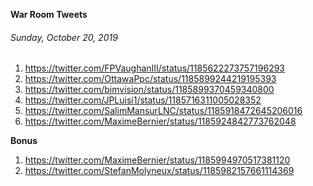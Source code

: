 **War Room Tweets**

###### Sunday, October 20, 2019
1) https://twitter.com/FPVaughanIII/status/1185622273757196293
2) https://twitter.com/OttawaPpc/status/1185899244219195393
3) https://twitter.com/bimvision/status/1185899370459340800
4) https://twitter.com/JPLuisi1/status/1185716311005028352
5) https://twitter.com/SalimMansurLNC/status/1185918472645206016
6) https://twitter.com/MaximeBernier/status/1185924842773762048

**Bonus**
1) https://twitter.com/MaximeBernier/status/1185994970517381120
2) https://twitter.com/StefanMolyneux/status/1185982157661114369


